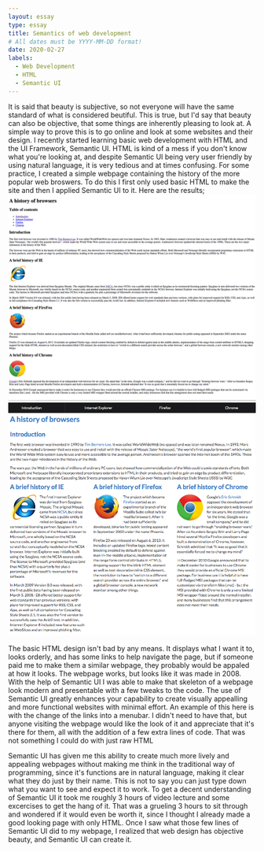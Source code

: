 ```yaml
---
layout: essay
type: essay
title: Semantics of web development
# All dates must be YYYY-MM-DD format!
date: 2020-02-27
labels:
  - Web Development
  - HTML
  - Semantic UI
---
```


It is said that beauty is subjective, so not everyone will have the same standard of what is considered beutiful. This is true, but I'd say that beauty can also be objective, that some things are inherently pleasing to look at. A simple way to prove this is to go online and look at some websites and their design. I recently started learning basic web development with HTML and the UI Framework, Semantic UI. HTML is kind of a mess if you don't know what you're looking at, and despite Semantic UI being very user friendly by using natural language, it is very tedious and at times confusing. For some practice, I created a simple webpage containing the history of the more popular web broswers. To do this I first only used basic HTML to make the site and then I applied Semantic UI to it. Here are the results;
<img class="ui medium left floated image" src="../images/browserhistory1.png">
<img class="ui medium right floated image" src="../images/browserhistory2.png">

The basic HTML design isn't bad by any means. It displays what I want it to, looks orderly, and has some links to help navigate the page, but if someone paid me to make them a similar webpage, they probably would be appaled at how it looks. The webpage works, but looks like it was made in 2008. With the help of Semantic UI I was able to make that skeleton of a webpage look modern and presentable with a few tweaks to the code. The use of Semantic UI greatly enhances your capability to create visually appealling and more functional websites with minimal effort. An example of this here is with the change of the links into a menubar. I didn't need to have that, but anyone visiting the webpage would like the look of it and appreciate that it's there for them, all with the addition of a few extra lines of code. That was not something I could do with just raw HTML

Semantic UI has given me this ability to create much more lively and appealing webpages without making me think in the traditional way of programming, since it's functions are in natural language, making it clear what they do just by their name. This is not to say you can just type down what you want to see and expect it to work. To get a decent understanding of Semantic UI it took me roughly 3 hours of video lecture and some excercises to get the hang of it. That was a grueling 3 hours to sit through and wondered if it would even be worth it, since I thought I already made a good looking page with only HTML. Once I saw what those few lines of Semantic UI did to my webpage, I realized that web design has objective beauty, and Semantic UI can create it.
